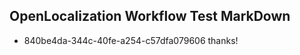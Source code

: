 ## OpenLocalization Workflow Test MarkDown
* 840be4da-344c-40fe-a254-c57dfa079606 thanks!

<!--HONumber=Aug16_HO3-->


